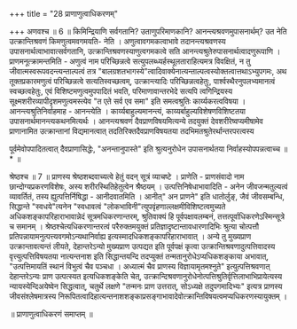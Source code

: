 +++
title = "28 प्राणाणुत्वाधिकरणम्"

+++
अणवश्च ॥ 6 ॥ किमिन्द्रियाणि सर्वगतानि? उताणुपरिमाणकानि? आनन्त्यश्रवणमुपासनार्थम्? उत नेति उत्क्रान्तिश्रवणं किमणुत्वमवगमयति- नेति । अणुत्वावगमकत्वाभावे तदानन्त्यश्रवणस्य उपासनार्थत्वाभावात्सर्वगतानि, उत्क्रान्तिश्रवणस्याणुत्वगमकत्वे सति आनन्त्यश्रुतेरुपासनार्थत्वादणुरूपाणि । प्राणमनूत्क्रामन्तमिति - अणुत्वं नाम परिच्छिन्नत्वे सत्युपलब्ध्यर्हस्थूलताराहित्यमत्र विवक्षितं, न तु जीवात्मस्वरूपवदन्त्यन्ताल्पत्वं तत्र "बालग्रशतभागस्ये"त्वादिवाक्येनात्यन्ताल्पत्वस्योक्तत्वात्तथाऽभ्युपगमः, अथ तूक्तप्रकारमणुत्वं परिच्छिन्नत्वे सत्यतिस्वच्छत्वम्, उत्क्रान्त्यादिः परिच्छिन्नत्वहेतुः, पार्श्वस्थैरनुपलभ्यमानत्वं स्वच्छत्वहेतुः, एवं विशिष्टमणुत्वमुपपादितं भवति, परिमाणावान्तरभेदे सत्यपि त्वगिन्द्रियस्य सूक्ष्मशरीरव्यापीदृशमणुत्वमस्त्येव "त एते सर्व एव समा" इति समत्वश्रुतिः कार्य्यकरत्वविषया । आनन्त्यश्रुतिनिर्वाहमाह - आनन्त्येति । कार्य्यबाहुल्यमानन्त्यं, काय्यर्बाहुल्यविशेषणविशिष्टतया उपासनार्थमानन्त्यकथनमित्यर्थः । आनन्त्यश्रवणं दैवप्राणविषयमित्यन्ये तदयुक्तं देवशरीरेष्वप्यमीषामेव प्राणानामित उत्क्रान्तानां विद्यमानत्वात् तदतिरिक्तदैवप्राणविषयतया तदभिमतश्रुतेरर्थान्तरपरत्वस्य

पूर्वमेवोपपादितत्वात् दैवप्राणासिद्धेः, "अनन्तानुपास्ते" इति श्रुत्यनुरोधेन उपासनार्थतया निर्वाहस्योपपन्नत्वाच्च ॥ * ॥

श्रेष्ठश्च ॥ 7 ॥ प्राणस्य श्रेष्ठशब्दवाच्यत्वे हेतुं वदन् सूत्रं व्याचष्टे । प्राणेति - प्राणसंवादो नाम छान्दोग्यप्रकरणविशेषः, अस्य शरीरस्थितिहेतुत्वेन श्रैष्ठयम् । उत्पत्तिनिषेधाभावादिति - अनेन जीवजन्मतुल्यत्वं व्यावर्तितं, तस्य ह्युत्पत्तिर्निषिद्धा - आनीदवातमिति । आनीत्" अन प्राणने" इति धातोर्लुङ्, जैवं जीवसम्बन्धि, सिद्धान्ते "स्वधये"त्यनेन "स्वधावत्वं "लोकभाविनी"त्युपवृंहणाल्लक्षमीविशिष्टत्वमुच्यते अधिकशङ्कापरिहाराभावान्नेदं सूत्रमधिकरणान्तरम्, श्रुतिवाक्यं हि पूर्वपक्षावलम्बनं, तत्तत्पूर्वाधिकरणेऽस्मिन्सूत्रे च समानम् । श्रेष्ठश्चेत्यधिकरणान्तरत्वं परैरुक्तमयुक्तं प्रतिज्ञादृष्टान्तावधारणादिभिः श्रुत्या चोत्पत्तौ प्रतिपन्नायामनुत्पत्त्यवगमोऽन्यथानिर्वाह्य इत्यस्मादधिकशङ्कापरिहाराभावात् । अन्ये तु मुख्यप्राण उत्क्रान्तावत्यन्तं लीयते, देहान्तरेऽन्यो मुख्यप्राण उत्पद्यत इति पूर्वपक्षं कृत्वा उत्क्रान्तिश्रवणादुत्पत्तिवादस्य वृत्त्युत्पत्तिविषयतया नात्यन्तनाश इति सिद्धान्तयन्दि तदप्युक्तं तन्मतानुरोधेऽप्यधिकशङ्काया अभावात्, "उत्पत्तिमायतिं स्थानं विभुत्वं चैव पञ्चधा । अध्यात्मं चैव प्राणस्य विज्ञायामृतमश्नुते" इत्युत्पत्तिश्रवणात् देहान्तरेऽन्यः प्राण उत्पत्स्यत इत्यधिकशङ्केति चेत्, उत्क्रान्दिश्रवणानुरोधेनोत्पत्तिश्रुतिर्वृत्तिलाभाभिप्रायेत्यस्य न्यायस्येन्दिअयेष्वेन सिद्धत्वात्, चतुर्थे लक्षणे "तन्मनः प्राण उत्तरात्, सोऽध्यक्षे तदुपगमादिभ्यः" इत्यत्र प्राणस्य जीवसंश्लेषमात्रस्य निरूपितत्वादिहात्यन्तनाशशङ्काप्रसङ्गाभावादेवोत्क्रान्तिविषयत्वमप्यधिकरणस्यायुक्तम् ।

॥ प्राणाणुत्वाधिकरणं समाप्तम् ॥

